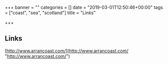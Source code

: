 +++
banner = ""
categories = []
date = "2019-03-01T12:50:46+00:00"
tags = ["coast", "sea", "scotland"]
title = "Links"

+++
## Links

[http://www.arrancoast.com/](http://www.arrancoast.com/ "http://www.arrancoast.com/")